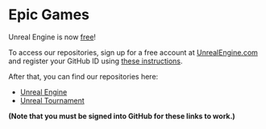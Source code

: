 # Epic Games

Unreal Engine is now [free](https://www.unrealengine.com/blog/ue4-is-free)!

To access our repositories, sign up for a free account at [UnrealEngine.com](https://www.unrealengine.com) and register your GitHub ID using [these instructions](https://www.unrealengine.com/ue4-on-github).

After that, you can find our repositories here:

- [Unreal Engine](https://github.com/EpicGames/UnrealEngine)
- [Unreal Tournament](https://github.com/EpicGames/UnrealTournament)

**(Note that you must be signed into GitHub for these links to work.)**
